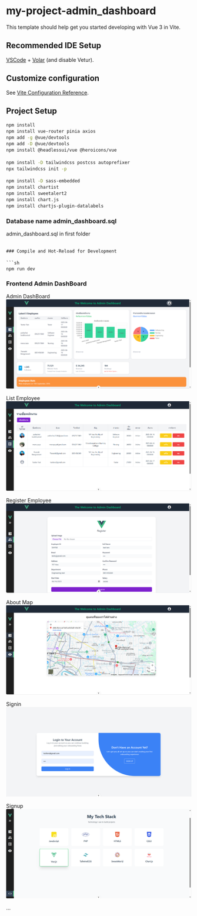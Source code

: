 # my-project-admin_dashboard

This template should help get you started developing with Vue 3 in Vite.

## Recommended IDE Setup

[VSCode](https://code.visualstudio.com/) + [Volar](https://marketplace.visualstudio.com/items?itemName=Vue.volar) (and disable Vetur).

## Customize configuration

See [Vite Configuration Reference](https://vite.dev/config/).

## Project Setup

```sh
npm install
npm install vue-router pinia axios
npm add -g @vue/devtools
npm add -D @vue/devtools
npm install @headlessui/vue @heroicons/vue

npm install -D tailwindcss postcss autoprefixer
npx tailwindcss init -p

npm install -D sass-embedded
npm install chartist
npm install sweetalert2
npm install chart.js
npm install chartjs-plugin-datalabels

```
### Database name admin_dashboard.sql
admin_dashboard.sql in first folder

```

### Compile and Hot-Reload for Development

```sh
npm run dev
```

### Frontend Admin DashBoard

Admin DashBoard
![Dashboard Screenshot](https://raw.githubusercontent.com/puttachai/backend_admin_dashboard_PHP/refs/heads/main/img/screenshot/DashBoard.png)

List Employee
![Dashboard Screenshot](https://raw.githubusercontent.com/puttachai/backend_admin_dashboard_PHP/refs/heads/main/img/screenshot/List_Employee.png)

Register Employee
![Dashboard Screenshot](https://raw.githubusercontent.com/puttachai/backend_admin_dashboard_PHP/refs/heads/main/img/screenshot/Register_Employee.png)

About Map
![Dashboard Screenshot](https://raw.githubusercontent.com/puttachai/backend_admin_dashboard_PHP/refs/heads/main/img/screenshot/About_map.png)

Signin
![Dashboard Screenshot](https://raw.githubusercontent.com/puttachai/backend_admin_dashboard_PHP/refs/heads/main/img/screenshot/Signin.png)

Signup
![Dashboard Screenshot](https://raw.githubusercontent.com/puttachai/backend_admin_dashboard_PHP/refs/heads/main/img/screenshot/Signup.png)

...

